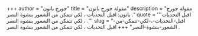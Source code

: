 +++
author = "جورج باتون"
title = "مقولة جورج باتون"
description = "مقولة جورج باتون: اقبل التحديات ، لكي تتمكن من الشعور بنشوة النصر ."
quote = '''اقبل التحديات ، لكي تتمكن من الشعور بنشوة النصر .'''
slug = "اقبل-التحديات-،-لكي-تتمكن-من-الشعور-بنشوة-النصر"
+++
اقبل التحديات ، لكي تتمكن من الشعور بنشوة النصر .
